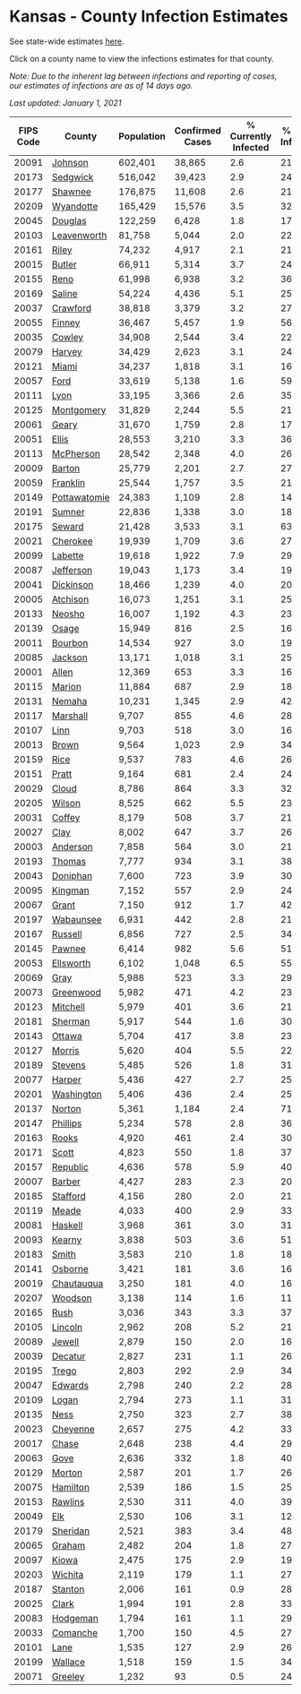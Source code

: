 # Kansas - County Infection Estimates

See state-wide estimates [here](/infections/us-ks).

Click on a county name to view the infections estimates for that county.

*Note: Due to the inherent lag between infections and reporting of cases, our estimates of infections are as of 14 days ago.*

*Last updated: January 1, 2021*

|   FIPS Code |                       County |   Population |   Confirmed Cases |   % Currently Infected |   % Total Infected |
|-------------|------------------------------|--------------|-------------------|------------------------|--------------------|
|       20091 |           [Johnson](johnson) |      602,401 |            38,865 |                    2.6 |               21.0 |
|       20173 |         [Sedgwick](sedgwick) |      516,042 |            39,423 |                    2.9 |               24.7 |
|       20177 |           [Shawnee](shawnee) |      176,875 |            11,608 |                    2.6 |               21.3 |
|       20209 |       [Wyandotte](wyandotte) |      165,429 |            15,576 |                    3.5 |               32.5 |
|       20045 |           [Douglas](douglas) |      122,259 |             6,428 |                    1.8 |               17.2 |
|       20103 |   [Leavenworth](leavenworth) |       81,758 |             5,044 |                    2.0 |               22.8 |
|       20161 |               [Riley](riley) |       74,232 |             4,917 |                    2.1 |               21.5 |
|       20015 |             [Butler](butler) |       66,911 |             5,314 |                    3.7 |               24.9 |
|       20155 |                 [Reno](reno) |       61,998 |             6,938 |                    3.2 |               36.4 |
|       20169 |             [Saline](saline) |       54,224 |             4,436 |                    5.1 |               25.5 |
|       20037 |         [Crawford](crawford) |       38,818 |             3,379 |                    3.2 |               27.6 |
|       20055 |             [Finney](finney) |       36,467 |             5,457 |                    1.9 |               56.8 |
|       20035 |             [Cowley](cowley) |       34,908 |             2,544 |                    3.4 |               22.8 |
|       20079 |             [Harvey](harvey) |       34,429 |             2,623 |                    3.1 |               24.3 |
|       20121 |               [Miami](miami) |       34,237 |             1,818 |                    3.1 |               16.5 |
|       20057 |                 [Ford](ford) |       33,619 |             5,138 |                    1.6 |               59.9 |
|       20111 |                 [Lyon](lyon) |       33,195 |             3,366 |                    2.6 |               35.7 |
|       20125 |     [Montgomery](montgomery) |       31,829 |             2,244 |                    5.5 |               21.5 |
|       20061 |               [Geary](geary) |       31,670 |             1,759 |                    2.8 |               17.5 |
|       20051 |               [Ellis](ellis) |       28,553 |             3,210 |                    3.3 |               36.5 |
|       20113 |       [McPherson](mcpherson) |       28,542 |             2,348 |                    4.0 |               26.8 |
|       20009 |             [Barton](barton) |       25,779 |             2,201 |                    2.7 |               27.7 |
|       20059 |         [Franklin](franklin) |       25,544 |             1,757 |                    3.5 |               21.8 |
|       20149 | [Pottawatomie](pottawatomie) |       24,383 |             1,109 |                    2.8 |               14.2 |
|       20191 |             [Sumner](sumner) |       22,836 |             1,338 |                    3.0 |               18.8 |
|       20175 |             [Seward](seward) |       21,428 |             3,533 |                    3.1 |               63.7 |
|       20021 |         [Cherokee](cherokee) |       19,939 |             1,709 |                    3.6 |               27.3 |
|       20099 |           [Labette](labette) |       19,618 |             1,922 |                    7.9 |               29.9 |
|       20087 |       [Jefferson](jefferson) |       19,043 |             1,173 |                    3.4 |               19.7 |
|       20041 |       [Dickinson](dickinson) |       18,466 |             1,239 |                    4.0 |               20.8 |
|       20005 |         [Atchison](atchison) |       16,073 |             1,251 |                    3.1 |               25.0 |
|       20133 |             [Neosho](neosho) |       16,007 |             1,192 |                    4.3 |               23.3 |
|       20139 |               [Osage](osage) |       15,949 |               816 |                    2.5 |               16.4 |
|       20011 |           [Bourbon](bourbon) |       14,534 |               927 |                    3.0 |               19.7 |
|       20085 |           [Jackson](jackson) |       13,171 |             1,018 |                    3.1 |               25.8 |
|       20001 |               [Allen](allen) |       12,369 |               653 |                    3.3 |               16.3 |
|       20115 |             [Marion](marion) |       11,884 |               687 |                    2.9 |               18.2 |
|       20131 |             [Nemaha](nemaha) |       10,231 |             1,345 |                    2.9 |               42.9 |
|       20117 |         [Marshall](marshall) |        9,707 |               855 |                    4.6 |               28.1 |
|       20107 |                 [Linn](linn) |        9,703 |               518 |                    3.0 |               16.9 |
|       20013 |               [Brown](brown) |        9,564 |             1,023 |                    2.9 |               34.4 |
|       20159 |                 [Rice](rice) |        9,537 |               783 |                    4.6 |               26.1 |
|       20151 |               [Pratt](pratt) |        9,164 |               681 |                    2.4 |               24.5 |
|       20029 |               [Cloud](cloud) |        8,786 |               864 |                    3.3 |               32.1 |
|       20205 |             [Wilson](wilson) |        8,525 |               662 |                    5.5 |               23.8 |
|       20031 |             [Coffey](coffey) |        8,179 |               508 |                    3.7 |               21.9 |
|       20027 |                 [Clay](clay) |        8,002 |               647 |                    3.7 |               26.0 |
|       20003 |         [Anderson](anderson) |        7,858 |               564 |                    3.0 |               21.7 |
|       20193 |             [Thomas](thomas) |        7,777 |               934 |                    3.1 |               38.6 |
|       20043 |         [Doniphan](doniphan) |        7,600 |               723 |                    3.9 |               30.3 |
|       20095 |           [Kingman](kingman) |        7,152 |               557 |                    2.9 |               24.9 |
|       20067 |               [Grant](grant) |        7,150 |               912 |                    1.7 |               42.4 |
|       20197 |       [Wabaunsee](wabaunsee) |        6,931 |               442 |                    2.8 |               21.2 |
|       20167 |           [Russell](russell) |        6,856 |               727 |                    2.5 |               34.4 |
|       20145 |             [Pawnee](pawnee) |        6,414 |               982 |                    5.6 |               51.7 |
|       20053 |       [Ellsworth](ellsworth) |        6,102 |             1,048 |                    6.5 |               55.0 |
|       20069 |                 [Gray](gray) |        5,988 |               523 |                    3.3 |               29.2 |
|       20073 |       [Greenwood](greenwood) |        5,982 |               471 |                    4.2 |               23.7 |
|       20123 |         [Mitchell](mitchell) |        5,979 |               401 |                    3.6 |               21.9 |
|       20181 |           [Sherman](sherman) |        5,917 |               544 |                    1.6 |               30.0 |
|       20143 |             [Ottawa](ottawa) |        5,704 |               417 |                    3.8 |               23.3 |
|       20127 |             [Morris](morris) |        5,620 |               404 |                    5.5 |               22.6 |
|       20189 |           [Stevens](stevens) |        5,485 |               526 |                    1.8 |               31.9 |
|       20077 |             [Harper](harper) |        5,436 |               427 |                    2.7 |               25.3 |
|       20201 |     [Washington](washington) |        5,406 |               436 |                    2.4 |               25.3 |
|       20137 |             [Norton](norton) |        5,361 |             1,184 |                    2.4 |               71.3 |
|       20147 |         [Phillips](phillips) |        5,234 |               578 |                    2.8 |               36.1 |
|       20163 |               [Rooks](rooks) |        4,920 |               461 |                    2.4 |               30.8 |
|       20171 |               [Scott](scott) |        4,823 |               550 |                    1.8 |               37.8 |
|       20157 |         [Republic](republic) |        4,636 |               578 |                    5.9 |               40.0 |
|       20007 |             [Barber](barber) |        4,427 |               283 |                    2.3 |               20.2 |
|       20185 |         [Stafford](stafford) |        4,156 |               280 |                    2.0 |               21.6 |
|       20119 |               [Meade](meade) |        4,033 |               400 |                    2.9 |               33.1 |
|       20081 |           [Haskell](haskell) |        3,968 |               361 |                    3.0 |               31.0 |
|       20093 |             [Kearny](kearny) |        3,838 |               503 |                    3.6 |               51.9 |
|       20183 |               [Smith](smith) |        3,583 |               210 |                    1.8 |               18.9 |
|       20141 |           [Osborne](osborne) |        3,421 |               181 |                    3.6 |               16.2 |
|       20019 |     [Chautauqua](chautauqua) |        3,250 |               181 |                    4.0 |               16.3 |
|       20207 |           [Woodson](woodson) |        3,138 |               114 |                    1.6 |               11.9 |
|       20165 |                 [Rush](rush) |        3,036 |               343 |                    3.3 |               37.0 |
|       20105 |           [Lincoln](lincoln) |        2,962 |               208 |                    5.2 |               21.5 |
|       20089 |             [Jewell](jewell) |        2,879 |               150 |                    2.0 |               16.8 |
|       20039 |           [Decatur](decatur) |        2,827 |               231 |                    1.1 |               26.5 |
|       20195 |               [Trego](trego) |        2,803 |               292 |                    2.9 |               34.0 |
|       20047 |           [Edwards](edwards) |        2,798 |               240 |                    2.2 |               28.4 |
|       20109 |               [Logan](logan) |        2,794 |               273 |                    1.1 |               31.4 |
|       20135 |                 [Ness](ness) |        2,750 |               323 |                    2.7 |               38.5 |
|       20023 |         [Cheyenne](cheyenne) |        2,657 |               275 |                    4.2 |               33.1 |
|       20017 |               [Chase](chase) |        2,648 |               238 |                    4.4 |               29.1 |
|       20063 |                 [Gove](gove) |        2,636 |               332 |                    1.8 |               40.6 |
|       20129 |             [Morton](morton) |        2,587 |               201 |                    1.7 |               26.2 |
|       20075 |         [Hamilton](hamilton) |        2,539 |               186 |                    1.5 |               25.0 |
|       20153 |           [Rawlins](rawlins) |        2,530 |               311 |                    4.0 |               39.4 |
|       20049 |                   [Elk](elk) |        2,530 |               106 |                    3.1 |               12.8 |
|       20179 |         [Sheridan](sheridan) |        2,521 |               383 |                    3.4 |               48.4 |
|       20065 |             [Graham](graham) |        2,482 |               204 |                    1.8 |               27.4 |
|       20097 |               [Kiowa](kiowa) |        2,475 |               175 |                    2.9 |               19.9 |
|       20203 |           [Wichita](wichita) |        2,119 |               179 |                    1.1 |               27.8 |
|       20187 |           [Stanton](stanton) |        2,006 |               161 |                    0.9 |               28.3 |
|       20025 |               [Clark](clark) |        1,994 |               191 |                    2.8 |               33.4 |
|       20083 |         [Hodgeman](hodgeman) |        1,794 |               161 |                    1.1 |               29.7 |
|       20033 |         [Comanche](comanche) |        1,700 |               150 |                    4.5 |               27.9 |
|       20101 |                 [Lane](lane) |        1,535 |               127 |                    2.9 |               26.5 |
|       20199 |           [Wallace](wallace) |        1,518 |               159 |                    1.5 |               34.7 |
|       20071 |           [Greeley](greeley) |        1,232 |                93 |                    0.5 |               24.4 |